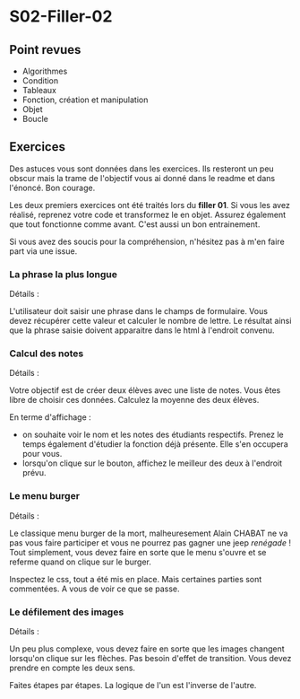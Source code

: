 # S02-Filler-02

## Point revues

- Algorithmes
- Condition
- Tableaux
- Fonction, création et manipulation
- Objet
- Boucle

## Exercices

Des astuces vous sont données dans les exercices. Ils resteront un peu obscur mais la trame de l'objectif vous ai donné dans le readme et dans l'énoncé. Bon courage.

Les deux premiers exercices ont été traités lors du __filler 01__. Si vous les avez réalisé, reprenez votre code et transformez le en objet. Assurez également que tout fonctionne comme avant. C'est aussi un bon entrainement.

Si vous avez des soucis pour la compréhension, n'hésitez pas à m'en faire part via une issue.

### La phrase la plus longue

Détails :

L'utilisateur doit saisir une phrase dans le champs de formulaire. Vous devez récupérer cette valeur et calculer le nombre de lettre. Le résultat ainsi que la phrase saisie doivent apparaitre dans le html à l'endroit convenu.

### Calcul des notes

Détails :

Votre objectif est de créer deux élèves avec une liste de notes. Vous êtes libre de choisir ces données. Calculez la moyenne des deux élèves.

En terme d'affichage :

- on souhaite voir le nom et les notes des étudiants respectifs. Prenez le temps également d'étudier la fonction déjà présente. Elle s'en occupera pour vous.
- lorsqu'on clique sur le bouton, affichez le meilleur des deux à l'endroit prévu.

### Le menu burger

Détails :

Le classique menu burger de la mort, malheuresement Alain CHABAT ne va pas vous faire participer et vous ne pourrez pas gagner une jeep _renégade_ ! Tout simplement, vous devez faire en sorte que le menu s'ouvre et se referme quand on clique sur le burger.

Inspectez le css, tout a été mis en place. Mais certaines parties sont commentées. A vous de voir ce que se passe.

### Le défilement des images

Détails :

Un peu plus complexe, vous devez faire en sorte que les images changent lorsqu'on clique sur les flèches. Pas besoin d'effet de transition. Vous devez prendre en compte les deux sens.

Faites étapes par étapes. La logique de l'un est l'inverse de l'autre.
